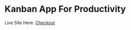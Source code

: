 # Kanban App For Productivity

Live Site Here: [Checkout](https://64e72e7505df5167aa390d3b--benevolent-pastelito-baceae.netlify.app/)
